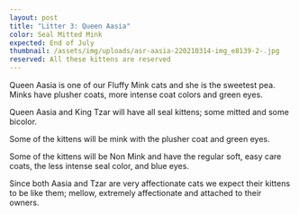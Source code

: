 ```yaml
---
layout: post
title: "Litter 3: Queen Aasia"
color: Seal Mitted Mink
expected: End of July
thumbnail: /assets/img/uploads/asr-aasia-220210314-img_e8139-2-.jpg
reserved: All these kittens are reserved
---
```

Queen Aasia is one of our Fluffy Mink cats and she is the sweetest pea. Minks have plusher coats, more intense coat colors and green eyes. 

Queen Aasia and King Tzar will have all seal kittens; some mitted and some bicolor.

Some of the kittens will be mink with the plusher coat and green eyes. 

Some of the kittens will be Non Mink and have the regular soft, easy care coats, the less intense seal color, and blue eyes. 

Since both Aasia and Tzar are very affectionate cats we expect their kittens to be like them; mellow, extremely affectionate and attached to their owners.